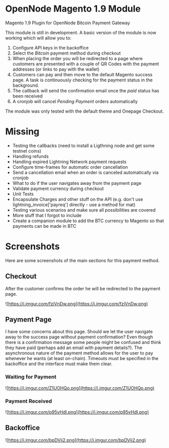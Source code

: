 # OpenNode Magento 1.9 Module
Magento 1.9 Plugin for OpenNode Bitcoin Payment Gateway

This module is still in development. A basic version of the module is now working which will 
allow you to:

1. Configure API keys in the backoffice
2. Select the *Bitcoin* payment method during checkout
3. When placing the order you will be redirected to a page where customers are presented with 
a couple of QR Codes with the payment addresses (or links to pay with the wallet)
4. Customers can pay and then move to the default Magento success page. A task is continuously checking for the payment status in the background.
5. The callback will send the confirmation email once the *paid* status has been received
6. A cronjob will cancel *Pending Payment* orders automatically

The module was only tested with the default theme and Onepage Checkout.

# Missing

- Testing the callbacks (need to install a Ligthning node and get some testnet coins)
- Handling refunds
- Handling expired Lightning Network payment requests
- Configure time-frames for automatic order cancellation
- Send a cancellation email when an order is canceled automatically via cronjob
- What to do if the user navigates away from the payment page
- Validate payment currency during checkout
- Unit Tests
- Encapsulate Charges and other stuff on the API (e.g. don't use lightning_invoice['payreq'] directly - use a method for mat)
- Testing various scenarios and make sure all possibilities are covered
- More stuff that I forgot to include
- Create a companion module to add the BTC currency to Magento so that payments can be made in BTC

# Screenshots

Here are some screenshots of the main sections for this payment method.

## Checkout
After the customer confirms the order he will be redirected to the payment page.

![https://i.imgur.com/fziVnDw.png](https://i.imgur.com/fziVnDw.png)

## Payment Page
I have some concerns about this page. Should we let the user navigate away to the success page without 
payment confirmation? Even though there is a confirmation message some people might be confused and think 
they have paid (perhaps add an email with payment details?). The asynchronous nature of the payment method 
allows for the user to pay whenever he wants (at least on-chain). Timeouts must be specified in the backoffice 
and the interface must make them clear.  

### Waiting for Payment
![https://i.imgur.com/Z1UOHQo.png](https://i.imgur.com/Z1UOHQo.png)

### Payment Received
![https://i.imgur.com/p95vHdI.png](https://i.imgur.com/p95vHdI.png)

## Backoffice
![https://i.imgur.com/bpDVij2.png](https://i.imgur.com/bpDVij2.png)